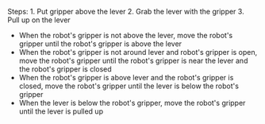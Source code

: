 

Steps:  1. Put gripper above the lever  2. Grab the lever with the gripper  3. Pull up on the lever
 - When the robot's gripper is not above the lever, move the robot's gripper until the robot's gripper is above the lever
 - When the robot's gripper is not around lever and robot's gripper is open, move the robot's gripper until the robot's gripper is near the lever and the robot's gripper is closed
 - When the robot's gripper is above lever and the robot's gripper is closed, move the robot's gripper until the lever is below the robot's gripper
 - When the lever is below the robot's gripper, move the robot's gripper until the lever is pulled up